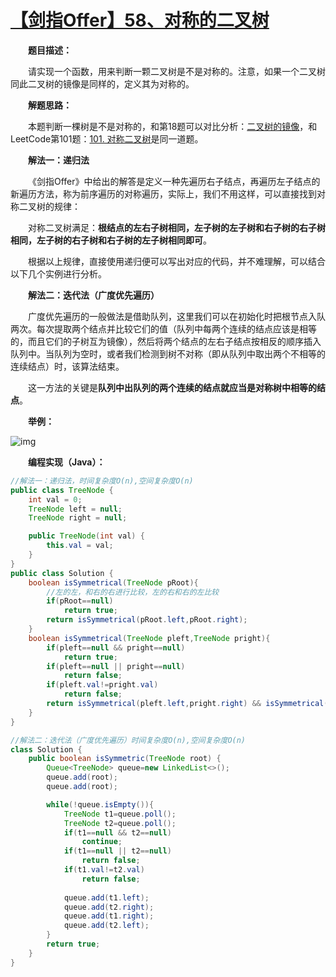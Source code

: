 # [【剑指Offer】58、对称的二叉树](https://www.cnblogs.com/gzshan/p/10889257.html)

  **题目描述：**

  请实现一个函数，用来判断一颗二叉树是不是对称的。注意，如果一个二叉树同此二叉树的镜像是同样的，定义其为对称的。

  **解题思路：**

  本题判断一棵树是不是对称的，和第18题可以对比分析：[二叉树的镜像](https://www.cnblogs.com/gzshan/p/10778851.html)，和LeetCode第101题：[101. 对称二叉树](https://leetcode-cn.com/problems/symmetric-tree/)是同一道题。

  **解法一：递归法**

  《剑指Offer》中给出的解答是定义一种先遍历右子结点，再遍历左子结点的新遍历方法，称为前序遍历的对称遍历，实际上，我们不用这样，可以直接找到对称二叉树的规律：

  对称二叉树满足：**根结点的左右子树相同，左子树的左子树和右子树的右子树相同，左子树的右子树和右子树的左子树相同即可**。

  根据以上规律，直接使用递归便可以写出对应的代码，并不难理解，可以结合以下几个实例进行分析。

  **解法二：迭代法（广度优先遍历）**

  广度优先遍历的一般做法是借助队列，这里我们可以在初始化时把根节点入队两次。每次提取两个结点并比较它们的值（队列中每两个连续的结点应该是相等的，而且它们的子树互为镜像），然后将两个结点的左右子结点按相反的顺序插入队列中。当队列为空时，或者我们检测到树不对称（即从队列中取出两个不相等的连续结点）时，该算法结束。

  这一方法的关键是**队列中出队列的两个连续的结点就应当是对称树中相等的结点**。

  **举例：**

![img](https://img2018.cnblogs.com/blog/1608161/201905/1608161-20190519145154292-1045103888.png)



  **编程实现（Java）：**

```java
//解法一：递归法，时间复杂度O(n),空间复杂度O(n)
public class TreeNode {
    int val = 0;
    TreeNode left = null;
    TreeNode right = null;

    public TreeNode(int val) {
        this.val = val;
    }
}
public class Solution {
    boolean isSymmetrical(TreeNode pRoot){
        //左的左，和右的右进行比较，左的右和右的左比较
        if(pRoot==null)
            return true;
        return isSymmetrical(pRoot.left,pRoot.right);
    }
    boolean isSymmetrical(TreeNode pleft,TreeNode pright){
        if(pleft==null && pright==null)
            return true;
        if(pleft==null || pright==null)
            return false;
        if(pleft.val!=pright.val)
            return false;
        return isSymmetrical(pleft.left,pright.right) && isSymmetrical(pleft.right,pright.left);
    }
}

//解法二：迭代法（广度优先遍历）时间复杂度O(n),空间复杂度O(n)
class Solution {
    public boolean isSymmetric(TreeNode root) {
        Queue<TreeNode> queue=new LinkedList<>();
        queue.add(root);
        queue.add(root);

        while(!queue.isEmpty()){
            TreeNode t1=queue.poll();
            TreeNode t2=queue.poll();
            if(t1==null && t2==null)
                continue;
            if(t1==null || t2==null)
                return false;
            if(t1.val!=t2.val)
                return false;
            
            queue.add(t1.left);
            queue.add(t2.right);
            queue.add(t1.right);
            queue.add(t2.left);
        }
        return true;
    }
}
```